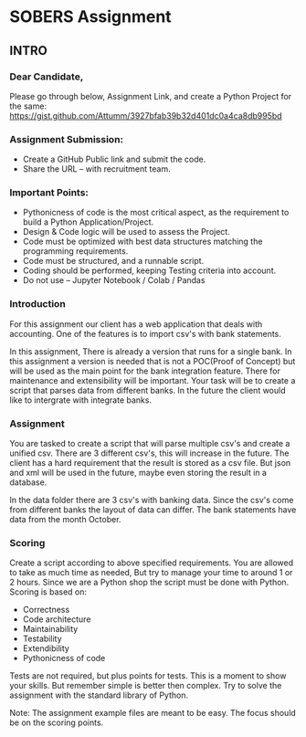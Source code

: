 

# SOBERS Assignment

## INTRO

### Dear Candidate,

Please go through below, Assignment Link, and create a Python Project for the same:
https://gist.github.com/Attumm/3927bfab39b32d401dc0a4ca8db995bd

### Assignment Submission:

- Create a GitHub Public link and submit the code. 
- Share the URL – with recruitment team. 

### Important Points:

- Pythonicness of code is the most critical aspect, as the requirement to build a Python Application/Project.
- Design & Code logic will be used to assess the Project. 
- Code must be optimized with best data structures matching the programming requirements.
- Code must be structured, and a runnable script.
- Coding should be performed, keeping Testing criteria into account.
- Do not use – Jupyter Notebook / Colab / Pandas


### Introduction

For this assignment our client has a web application that deals with accounting.
One of the features is to import csv's with bank statements.

In this assignment, 
There is already a version that runs for a single bank.
In this assignment a version is needed that is not a POC(Proof of Concept) but will be used as the main point for the bank integration feature. There for maintenance and extensibility will be important. 
Your task will be to create a script that parses data from different banks.
In the future the client would like to intergrate with integrate banks.

### Assignment
You are tasked to create a script that will parse multiple csv's and create a unified csv.
There are 3 different csv's, this will increase in the future.
The client has a hard requirement that the result is stored as a csv file.
But json and xml will be used in the future, maybe even storing the result in a database.

In the data folder there are 3 csv's with banking data.
Since the csv's come from different banks the layout of data can differ.
The bank statements have data from the month October.

### Scoring
Create a script according to above specified requirements.
You are allowed to take as much time as needed, But try to manage your time to around 1 or 2 hours.
Since we are a Python shop the script must be done with Python.
Scoring is based on:
- Correctness
- Code architecture
- Maintainability
- Testability
- Extendibility
- Pythonicness of code

Tests are not required, but plus points for tests.
This is a moment to show your skills. But remember simple is better then complex.
Try to solve the assignment with the standard library of Python.

Note: The assignment example files are meant to be easy.
The focus should be on the scoring points.
